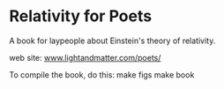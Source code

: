 Relativity for Poets
====================

A book for laypeople about Einstein's theory of relativity.

web site: www.lightandmatter.com/poets/

To compile the book, do this:
  make figs
  make book
